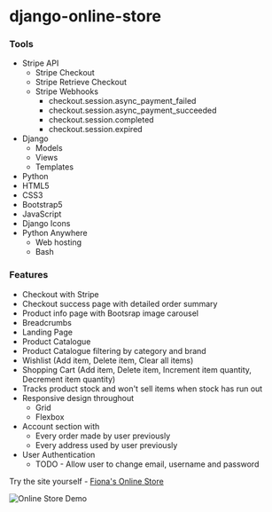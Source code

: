 # django-online-store
### Tools
- Stripe API
  - Stripe Checkout
  - Stripe Retrieve Checkout
  - Stripe Webhooks
    - checkout.session.async_payment_failed
    - checkout.session.async_payment_succeeded
    - checkout.session.completed
    - checkout.session.expired  
- Django
  - Models
  - Views
  - Templates
- Python
- HTML5
- CSS3
- Bootstrap5
- JavaScript
- Django Icons
- Python Anywhere
  - Web hosting
  - Bash 

### Features
- Checkout with Stripe
- Checkout success page with detailed order summary
- Product info page with Bootsrap image carousel
- Breadcrumbs
- Landing Page
- Product Catalogue
- Product Catalogue filtering by category and brand
- Wishlist (Add item, Delete item, Clear all items)
- Shopping Cart (Add item, Delete item, Increment item quantity, Decrement item quantity)
- Tracks product stock and won't sell items when stock has run out
- Responsive design throughout
  - Grid
  - Flexbox
- Account section with 
  - Every order made by user previously
  - Every address used by user previously
- User Authentication
  - TODO - Allow user to change email, username and password 

Try the site yourself - [Fiona's Online Store](https://quinnf.pythonanywhere.com/)

![Online Store Demo](online-store-demo.gif)
